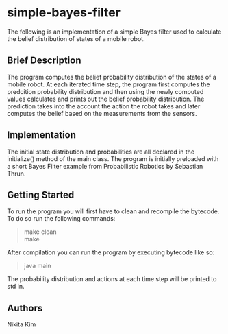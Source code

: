 # simple-bayes-filter
The following is an implementation of a simple Bayes filter used to calculate the belief distribution of states of a mobile robot.

## Brief Description
The program computes the belief probability distribution of the states of a mobile robot. At each iterated time step, the program first computes the predcition probability distribution and then using the newly computed values calculates and prints out the belief probability distribution. The prediction takes into the account the action the robot takes and later computes the belief based on the measurements from the sensors. 

## Implementation 
The initial state distribution and probabilities are all declared in the initialize() method of the main class. The program is initially preloaded with a short Bayes Filter example from Probabilistic Robotics by Sebastian Thrun. 

## Getting Started
To run the program you will first have to clean and recompile the bytecode. To do so run the following commands:  
>make clean  
>make  

After compilation you can run the program by executing bytecode like so:
>java main  

The probability distribution and actions at each time step will be printed to std in.

## Authors
Nikita Kim
